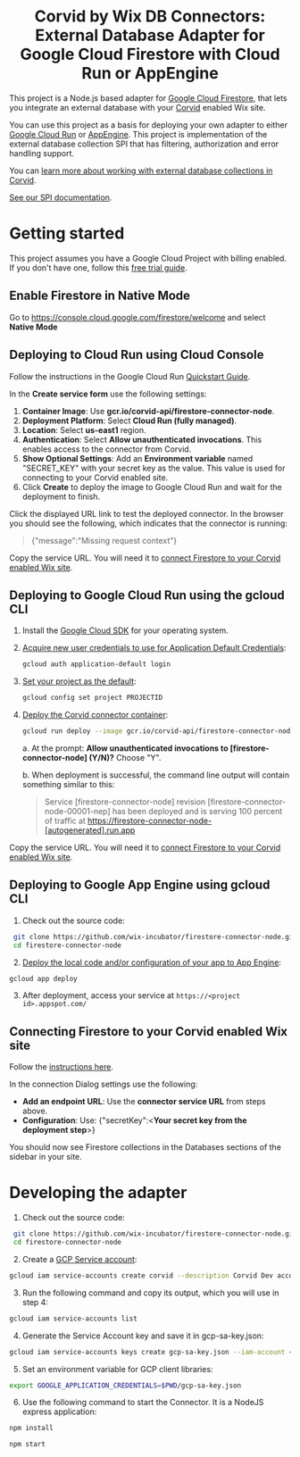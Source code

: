 <h1 align="center">
Corvid by Wix DB Connectors: External Database Adapter for Google Cloud Firestore with Cloud Run or AppEngine
</h1>

This project is a Node.js based adapter for [Google Cloud Firestore](https://cloud.google.com/firestore/), that lets you integrate an external database with your [Corvid](https://www.wix.com/corvid) enabled Wix site.

You can use this project as a basis for deploying your own adapter to either [Google Cloud Run](https://cloud.google.com/run/) or [AppEngine](https://cloud.google.com/appengine/). This project is implementation of the external database collection SPI that has filtering, authorization and error handling support.

You can [learn more about working with external database collections in Corvid](https://support.wix.com/en/corvid-by-wix/external-database-collections-1023416).

[See our SPI documentation](https://www.wix.com/corvid/reference/external-database-collections.html).

# Getting started

This project assumes you have a Google Cloud Project with billing enabled. If you don't have one, follow this [free trial guide](https://cloud.google.com/free/).

## Enable Firestore in Native Mode
Go to https://console.cloud.google.com/firestore/welcome and select **Native Mode**

## Deploying to Cloud Run using Cloud Console

Follow the instructions in the Google Cloud Run [Quickstart Guide](https://cloud.google.com/run/docs/quickstarts/prebuilt-deploy).

In the **Create service form** use the following settings:

1. **Container Image**: Use **gcr.io/corvid-api/firestore-connector-node**.
2. **Deployment Platform**: Select **Cloud Run (fully managed)**.
3. **Location**: Select **us-east1** region.
4. **Authentication**: Select **Allow unauthenticated invocations**. This enables access to the connector from Corvid.
5. **Show Optional Settings**: Add an **Environment variable** named "SECRET_KEY" with your secret key as the value. This value is used for connecting to your Corvid enabled site.
6. Click **Create** to deploy the image to Google Cloud Run and wait for the deployment to finish.

Click the displayed URL link to test the deployed connector.
In the browser you should see the following, which indicates that the connector is running:
> {"message":"Missing request context"}

Copy the service URL. You will need it to [connect Firestore to your Corvid enabled Wix site](#connecting-firestore-to-corvid-site).

## Deploying to Google Cloud Run using the gcloud CLI

1. Install the [Google Cloud SDK](https://cloud.google.com/sdk/docs/quickstarts) for your operating system.
2. [Acquire new user credentials to use for Application Default Credentials](https://cloud.google.com/sdk/gcloud/reference/auth/application-default/login):

    ```bash
    gcloud auth application-default login
    ```

3. [Set your project as the default](https://cloud.google.com/sdk/gcloud/reference/config/set):

    ```bash
    gcloud config set project PROJECTID
    ```

4. [Deploy the Corvid connector container](https://cloud.google.com/sdk/gcloud/reference/run/deploy):

    ```bash
    gcloud run deploy --image gcr.io/corvid-api/firestore-connector-node --platform managed --region us-east1 --set-env-vars SECRET_KEY=[YOUR SECRET KEY]
    ```

    a. At the prompt: **Allow unauthenticated invocations to [firestore-connector-node] (Y/N)?** Choose "Y".

    b. When deployment is successful, the command line output will contain something similar to this:

    > Service [firestore-connector-node] revision [firestore-connector-node-00001-nep] has been deployed and is serving 100 percent of traffic at <https://firestore-connector-node-[autogenerated].run.app>

Copy the service URL. You will need it to [connect Firestore to your Corvid enabled Wix site](#connecting-firestore-to-corvid-site).

## Deploying to Google App Engine using gcloud CLI

1.  Check out the source code:

  ```bash
   git clone https://github.com/wix-incubator/firestore-connector-node.git
   cd firestore-connector-node
  ```

2. [Deploy the local code and/or configuration of your app to App Engine](https://cloud.google.com/sdk/gcloud/reference/app/deploy):

  ```bash
  gcloud app deploy
  ```

3. After deployment, access your service at `https://<project id>.appspot.com/`

## Connecting Firestore to your Corvid enabled Wix site

Follow the [instructions here](https://support.wix.com/en/article/corvid-adding-and-deleting-an-external-database-collection).

In the connection Dialog settings use the following:

* **Add an endpoint URL**: Use the **connector service URL** from steps above.
* **Configuration**: Use: {"secretKey":<**Your secret key from the deployment step**>}

You should now see Firestore collections in the Databases sections of the sidebar in your site.

# Developing the adapter

1. Check out the source code:

  ```bash
   git clone https://github.com/wix-incubator/firestore-connector-node.git
   cd firestore-connector-node
  ```

2. Create a [GCP Service account](https://cloud.google.com/iam/docs/service-accounts):

  ```bash
  gcloud iam service-accounts create corvid --description Corvid Dev account --display-name corvid-dev
  ```

3. Run the following command and copy its output, which you will use in step 4:

  ```bash
  gcloud iam service-accounts list
  ```

4. Generate the Service Account key and save it in gcp-sa-key.json:

  ```bash
  gcloud iam service-accounts keys create gcp-sa-key.json --iam-account <Service account name from Step 3>
  ```

5. Set an environment variable for GCP client libraries:

  ```bash
  export GOOGLE_APPLICATION_CREDENTIALS=$PWD/gcp-sa-key.json
  ```

6. Use the following command to start the Connector. It is a NodeJS express application:

  ```bash
  npm install

  npm start
  ```
